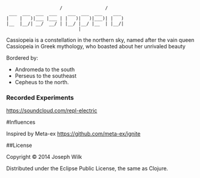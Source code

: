 ```
                    /                /
 ___  ___  ___  ___    ___  ___  ___    ___
|    |   )|___ |___ | |   )|   )|___)| |   )
|__  |__/| __/  __/ | |__/ |__/ |__  | |__/|
                           |
```

Cassiopeia is a constellation in the northern sky, named after the vain queen Cassiopeia
in Greek mythology, who boasted about her unrivaled beauty

Bordered by:
* Andromeda to the south
* Perseus to the southeast
* Cepheus to the north.

### Recorded Experiments

https://soundcloud.com/repl-electric

#Influences

Inspired by Meta-ex https://github.com/meta-ex/ignite

##License

Copyright © 2014 Joseph Wilk

Distributed under the Eclipse Public License, the same as Clojure.
